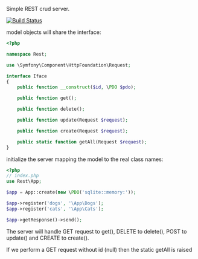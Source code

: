 Simple REST crud server.

[![Build Status](https://travis-ci.org/gonzalo123/rest.png?branch=master)](https://travis-ci.org/gonzalo123/rest)

model objects will share the interface:

```php
<?php

namespace Rest;

use \Symfony\Component\HttpFoundation\Request;

interface Iface
{
    public function __construct($id, \PDO $pdo);

    public function get();

    public function delete();

    public function update(Request $request);

    public function create(Request $request);

    public static function getAll(Request $request);
}
```

initialize the server mapping the model to the real class names:

```php
<?php
// index.php
use Rest\App;

$app = App::create(new \PDO('sqlite::memory:'));

$app->register('dogs', '\App\Dogs');
$app->register('cats', '\App\Cats');

$app->getResponse()->send();
```

The server will handle GET request to get(), DELETE to delete(), POST to update() and CREATE to create().

If we perform a GET request without id (null) then the static getAll is raised